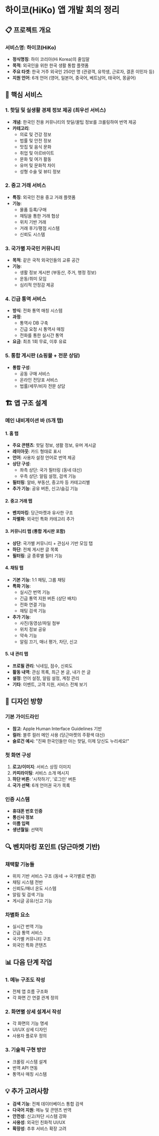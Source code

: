 # 하이코(HiKo) 앱 개발 회의 정리

## 📋 프로젝트 개요

### 서비스명: 하이코(HiKo)

- **정식명칭**: 하이 코리아(Hi Korea)의 줄임말
- **목적**: 외국인을 위한 한국 생활 통합 플랫폼
- **주요 타겟**: 한국 거주 외국인 250만 명 (관광객, 유학생, 근로자, 결혼 이민자 등)
- **지원 언어**: 6개 언어 (영어, 일본어, 중국어, 베트남어, 태국어, 몽골어)

## 🎯 핵심 서비스

### 1. 핫딜 및 실생활 경제 정보 제공 (최우선 서비스)

- **개념**: 한국인 전용 커뮤니티의 핫딜/꿀팁 정보를 크롤링하여 번역 제공
- **카테고리**:
    - 의료 및 건강 정보
    - 법률 및 안전 정보
    - 맛집 및 음식 문화
    - 취업 및 아르바이트
    - 문화 및 여가 활동
    - 유머 및 문화적 차이
    - 성형 수술 및 뷰티 정보

### 2. 중고 거래 서비스

- **특징**: 외국인 전용 중고 거래 플랫폼
- **기능**:
    - 물품 등록/구매
    - 채팅을 통한 거래 협상
    - 위치 기반 거래
    - 거래 후기/평점 시스템
    - 신뢰도 시스템

### 3. 국가별 자국민 커뮤니티

- **목적**: 같은 국적 외국인들의 교류 공간
- **기능**:
    - 생활 정보 게시판 (부동산, 주거, 행정 정보)
    - 운동/취미 모임
    - 심리적 안정감 제공

### 4. 긴급 통역 서비스

- **방식**: 전화 통역 매칭 시스템
- **과정**:
    - 통역사 DB 구축
    - 긴급 요청 시 통역사 매칭
    - 전화를 통한 실시간 통역
- **요금**: 최초 1회 무료, 이후 유료

### 5. 통합 게시판 (쇼핑몰 + 전문 상담)

- **통합 구성**:
    - 공동 구매 서비스
    - 온라인 전당포 서비스
    - 법률/세무/비자 전문 상담

## 🏗️ 앱 구조 설계

### 메인 내비게이션 바 (5개 탭)

#### 1. 홈 탭

- **주요 콘텐츠**: 핫딜 정보, 생활 정보, 유머 게시글
- **레이아웃**: 카드 형태로 표시
- **언어**: 사용자 설정 언어로 번역 제공
- **상단 구성**:
    - 좌측 상단: 국가 필터링 (동네 대신)
    - 우측 상단: 알림 설정, 검색 기능
- **필터링**: 알바, 부동산, 중고차 등 카테고리별
- **추가 기능**: 공유 버튼, 신고/숨김 기능

#### 2. 중고 거래 탭

- **벤치마킹**: 당근마켓과 유사한 구조
- **차별화**: 외국인 특화 카테고리 추가

#### 3. 커뮤니티 탭 (통합 게시판 포함)

- **상단**: 국가별 커뮤니티 + 관심사 기반 모임 탭
- **하단**: 전체 게시판 글 목록
- **필터링**: 글 종류별 필터 기능

#### 4. 채팅 탭

- **기본 기능**: 1:1 채팅, 그룹 채팅
- **특화 기능**:
    - 실시간 번역 기능
    - 긴급 통역 지원 버튼 (상단 배치)
    - 전화 연결 기능
    - 채팅 검색 기능
- **추가 기능**:
    - 사진/동영상/파일 첨부
    - 위치 정보 공유
    - 약속 기능
    - 알림 끄기, 매너 평가, 차단, 신고

#### 5. 내 관리 탭

- **프로필 관리**: 닉네임, 점수, 신뢰도
- **활동 내역**: 관심 목록, 최근 본 글, 내가 쓴 글
- **설정**: 언어 설정, 알림 설정, 계정 관리
- **기타**: 이벤트, 고객 지원, 서비스 전체 보기

## 🎨 디자인 방향

### 기본 가이드라인

- **참고**: Apple Human Interface Guidelines 기반
- **컬러**: 블루 컬러 메인 사용 (당근마켓의 주황색 대신)
- **슬로건 예시**: "진짜 한국인들만 아는 핫딜, 이제 당신도 누리세요!"

### 첫 화면 구성

1. **로고/이미지**: 서비스 상징 이미지
2. **카피라이팅**: 서비스 소개 메시지
3. **하단 버튼**: '시작하기', '로그인' 버튼
4. **국가 선택**: 6개 언어권 국가 목록

### 인증 시스템

- **휴대폰 번호 인증**
- **통신사 정보**
- **이름 입력**
- **생년월일**: 선택적

## 🔍 벤치마킹 포인트 (당근마켓 기반)

### 채택할 기능들

- 위치 기반 서비스 구조 (동네 → 국가별로 변경)
- 채팅 시스템 전반
- 신뢰도/매너 온도 시스템
- 알림 및 검색 기능
- 게시글 공유/신고 기능

### 차별화 요소

- 실시간 번역 기능
- 긴급 통역 서비스
- 국가별 커뮤니티 구조
- 외국인 특화 콘텐츠

## 📊 다음 단계 작업

### 1. 메뉴 구조도 작성

- 전체 앱 흐름 구조화
- 각 화면 간 연결 관계 정의

### 2. 화면별 상세 설계서 작성

- 각 화면의 기능 명세
- UI/UX 상세 디자인
- 사용자 플로우 정의

### 3. 기술적 구현 방안

- 크롤링 시스템 설계
- 번역 API 연동
- 통역사 매칭 시스템

## 💡 추가 고려사항

- **검색 기능**: 전체 데이터베이스 통합 검색
- **다국어 지원**: 메뉴 및 콘텐츠 번역
- **안전성**: 신고/차단 시스템 강화
- **사용성**: 외국인 친화적 UI/UX
- **확장성**: 추후 서비스 확장 고려